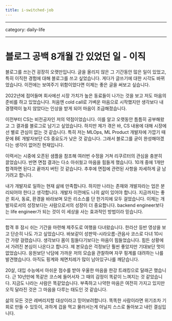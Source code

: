 ```yaml
---
title: i-switched-job
---
```

---
category: daily-life

---

# 블로그 공백 8개월 간 있었던 일 - 이직

블로그를 쓰는건 굉장히 오랫만입니다.
글을 올리지 않은 그 기간동안 많은 일이 있었고, 특히 이직한 경험에 대해 블로그를 쓰고 싶었습니다.
게다가 글쓰기에 대한 시각도 바뀌었습니다. 이전에는 보여주기 위함이었다면 이제는 좋은 글을 써보고 싶습니다.

2022년에 접어들며 회사에선 시장 가치가 높은 동료들이 나가는 것을 보고 저도 마음의 준비를 하고 있었습니다.
처음엔 cold call로 가벼운 마음으로 시작했지만 생각보다 내 경쟁력이 높지 않았다는 인상을 받게 되어 마음이 조급해졌습니다.

이전부터 CS는 비전공자인 저의 약점이었습니다. 이를 알고 오랫동안 틈틈히 공부해왔고 그 결과를 블로그로 남기고 싶었습니다.
하지만 제가 겪은 바, CS 내용에 대해 시장에선 별로 관심이 없는 것 같습니다. 
특히 저는 MLOps, ML Product 개발자에 가깝기 때문에 BE 개발자보단 CS 중요도가 낮은 것 같습니다.
그래서 블로그를 굳이 완성해야겠다는 생각이 없어진 현재입니다.

이력서는 시중에 오픈된 샘플을 참조해 여러번 수정을 거쳐 리쿠르터의 관심을 충분히 끌었습니다.
반면 면접 결과는 다소 아쉬웠고 마음을 힘들게 했습니다. 10개 중에 1개만 합격하면 된다고 끝까지 버틴 것 같습니다.
추후에 면접에 관련된 사항을 자세하게 글 남기려고 합니다.

내가 개발자로 일하는 현재 삶에 만족합니다. 하지만 나라는 존재와 개발자라는 업은 분리되어야 한다고 생각합니다.
개발자 이전에도 나의 삶이 있어야 합니다. 지금까지는 좋은 회사, 동료, 환경을 바라보며 모든 리소스를 단 한가지에 모두 걸었습니다.
이제는 개발자로서의 성장보다는 사람으로서의 성장이 더 중요합니다. 
backend engineer보다는 life engineer가 되는 것이 이 세상을 사는 효과적인 방법이라 믿습니다.

---

합격 후 잠시 쉬는 기간을 마련해 제주도로 여행을 다녀왔습니다. 한라산 등반 영상을 보고 단순히 나도 가고 싶었습니다.
바보같이 성판악-시라오름-관음사 코스로 다녀 10시간 가량 걸렸습니다. 생각보다 몸이 힘들다기보다는 마음이 힘들었습니다.
힘든 상황에서 가려진 본심이 나온다고 합니다. 제 본모습은 걱정보단 훨씬 좋았지만 기대보단 멋이 없었습니다.
응원보단 낙담에 가까운 저의 모습을 관찰하며 자꾸 핑계를 대려하는 나를 발견했습니다.
아직도 핑계와 체면치레가 많이 남아있구나를 깨닫습니다.

20살, 대입 수능에서 아쉬운 점수를 받아 우울한 마음을 한강 트래킹으로 달래곤 했습니다.
근 10년만에 똑같은 코스에 들어서자 그 때의 감정이 똑같이 느껴지는 것 같았습니다.
지금도 나라는 사람은 똑같았습니다. 부족하고 나약한 마음은 여전히 가지고 있지만 오직 달라진 것은 그 마음을 다루는 태도인 것 같습니다.

삶의 모든 것은 레버리지할 대상이라고 믿어보려합니다. 똑똑한 사람이라면 위기조차 기회로 만들 수 있듯이, 
과하게 겁을 먹고 물러서는게 아닐지 스스로 돌아보고 내린 결심입니다.